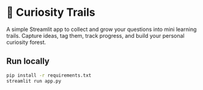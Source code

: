 # 🌱 Curiosity Trails

A simple Streamlit app to collect and grow your questions into mini learning trails.
Capture ideas, tag them, track progress, and build your personal curiosity forest.

## Run locally

```bash
pip install -r requirements.txt
streamlit run app.py
